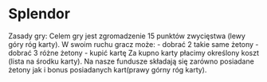 # Splendor

Zasady gry:
Celem gry jest zgromadzenie 15 punktów zwycięstwa (lewy góry róg karty).
W swoim ruchu gracz może:
	- dobrać 2 takie same żetony
	- dobrać 3 różne żetony
	- kupić kartę
Za kupno karty płacimy określony koszt (lista na środku karty).
Na nasze fundusze składają się zarówno posiadane żetony jak i bonus posiadanych kart(prawy górny róg karty).